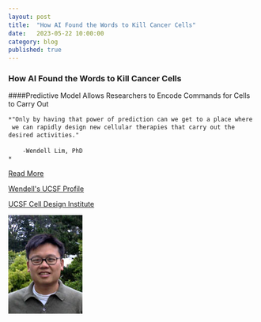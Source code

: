 ```yaml
---
layout: post
title:  "How AI Found the Words to Kill Cancer Cells"
date:   2023-05-22 10:00:00
category: blog
published: true
---
```


### How AI Found the Words to Kill Cancer Cells

####Predictive Model Allows Researchers to Encode Commands for Cells to Carry Out


    *"Only by having that power of prediction can we get to a place where
	 we can rapidly design new cellular therapies that carry out the desired activities."
    
        -Wendell Lim, PhD
    *

[Read More ](https://www.ucsf.edu/news/2022/12/424406/how-ai-found-words-kill-cancer-cells)

[Wendell's UCSF Profile](https://profiles.ucsf.edu/wendell.lim)

[UCSF Cell Design Institute](https://www.celldesigninstitute.org/)

![Photo of Wendell](/assets/images/faculty/lim.jpg)
